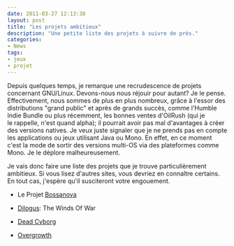```yaml
---
date: 2011-03-27 12:13:38
layout: post
title: "Les projets ambitieux"
description: "Une petite liste des projets à suivre de près."
categories:
- News
tags:
- jeux
- projet
---
```


Depuis quelques temps, je remarque une recrudescence de projets concernant GNU/Linux. Devons-nous nous réjouir pour autant?
Je le pense. Effectivement, nous sommes de plus en plus nombreux, grâce à l'essor des distributions "grand public" et après de grands succès, comme l'Humble Indie Bundle ou plus récemment, les bonnes ventes d'OilRush (qui je le rappelle, n'est quand alpha); il pourrait avoir pas mal d'avantages à créer des versions natives. Je veux juste signaler que je ne prends pas en compte les applications ou jeux utilisant Java ou Mono. En effet, en ce moment c'est la mode de sortir des versions multi-OS via des plateformes comme Mono. Je le déplore malheureusement.

<!-- more -->

Je vais donc faire une liste des projets que je trouve particulièrement ambitieux. Si vous lisez d'autres sites, vous devriez en connaître certains. En tout cas, j'espère qu'il susciteront votre engouement.

  * Le Projet [Bossanova](http://www.projectbossanova.com/contest)

  * [Dilogus](http://dilogus-game.com/blog/): The Winds Of War

  * [Dead Cyborg](http://deadcyborg.com/)

  * [Overgrowth](http://blog.wolfire.com/)


